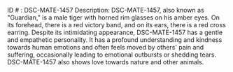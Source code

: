 ID # : DSC-MATE-1457
Description: DSC-MATE-1457, also known as "Guardian," is a male tiger with horned rim glasses on his amber eyes. On its forehead, there is a red victory band, and on its ears, there is a red cross earring. Despite its intimidating appearance, DSC-MATE-1457 has a gentle and empathetic personality. It has a profound understanding and kindness towards human emotions and often feels moved by others' pain and suffering, occasionally leading to emotional outbursts or shedding tears. DSC-MATE-1457 also shows love towards nature and other animals.